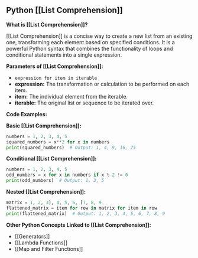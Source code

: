 ## Python [[List Comprehension]]

**What is [[List Comprehension]]?**

[[List Comprehension]] is a concise way to create a new list from an existing one, transforming each element based on specified conditions. It is a powerful Python syntax that combines the functionality of loops and conditional statements into a single expression.

**Parameters of [[List Comprehension]]:**

- `expression for item in iterable`
- **expression:** The transformation or calculation to be performed on each item.
- **item:** The individual element from the iterable.
- **iterable:** The original list or sequence to be iterated over.

**Code Examples:**

**Basic [[List Comprehension]]:**

```python
numbers = 1, 2, 3, 4, 5
squared_numbers = x**2 for x in numbers
print(squared_numbers)  # Output: 1, 4, 9, 16, 25
```

**Conditional [[List Comprehension]]:**

```python
numbers = 1, 2, 3, 4, 5
odd_numbers = x for x in numbers if x % 2 != 0
print(odd_numbers)  # Output: 1, 3, 5
```

**Nested [[List Comprehension]]:**

```python
matrix = 1, 2, 3], 4, 5, 6, [7, 8, 9
flattened_matrix = item for row in matrix for item in row
print(flattened_matrix)  # Output: 1, 2, 3, 4, 5, 6, 7, 8, 9
```

**Other Python Concepts Linked to [[List Comprehension]]:**

- [[Generators]]
- [[Lambda Functions]]
- [[Map and Filter Functions]]